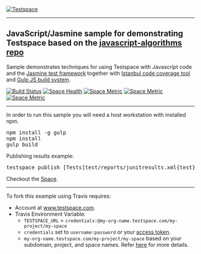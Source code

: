 [![Testspace](http://www.testspace.com/public/img/testspace_logo.png)](http://www.testspace.com)
***

## JavaScript/Jasmine sample for demonstrating Testspace based on the [javascript-algorithms repo](https://github.com/mgechev/javascript-algorithms)

Sample demonstrates techniques for using Testspace with Javascript code and the [Jasmine test framework](http://jasmine.github.io/) together with [Istanbul code coverage tool](https://gotwarlost.github.io/istanbul/) and [Gulp JS build system](http://gulpjs.com/).

[![Build Status](https://travis-ci.org/testspace-samples/javascript.jasmine.svg?branch=master)](https://travis-ci.org/testspace-samples/php.phpunit)
[![Space Health](https://samples.testspace.com/projects/89/spaces/298/badge)](https://samples.testspace.com/projects/89/spaces/298 "Test Cases")
[![Space Metric](https://samples.testspace.com/projects/89/spaces/298/metrics/191/badge)](https://samples.testspace.com/projects/89/spaces/298/metrics#metric-191 "Line/Statement Coverage")
[![Space Metric](https://samples.testspace.com/projects/89/spaces/298/metrics/198/badge)](https://samples.testspace.com/projects/89/spaces/298/metrics#metric-198 "Branch/Condition Coverage")
[![Space Metric](https://samples.testspace.com/projects/89/spaces/298/metrics/197/badge)](https://samples.testspace.com/projects/89/spaces/298/metrics#metric-197 "Function/Method Coverage")


***

In order to run this sample you will need a host workstation with installed npm.

<pre>
npm install -g gulp
npm install
gulp build
</pre>

Publishing results example: 

<pre>
testspace publish [Tests]test/reports/junitresults.xml{test} test/reports/coverage/clover.xml
</pre> 

Checkout the [Space](https://samples.testspace.com/projects/javascript/spaces/jasmine). 

***

To fork this example using Travis requires:
  - Account at www.testspace.com.
  - Travis Environment Variable: 
    - `TESTSPACE_URL` = `credentials:@my-org-name.testspace.com/my-project/my-space`
    - `credentials` set to `username:password` or your [access token](http://help.testspace.com/using-your-organization:user-settings).
    - `my-org-name.testspace.com/my-project/my-space` based on your subdomain, project, and space names. Refer [here](http://help.testspace.com/reference:runner-reference#login-credentials) for more details. 
    